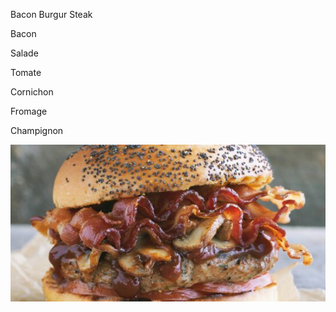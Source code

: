 Bacon Burgur
Steak

Bacon

Salade

Tomate

Cornichon

Fromage

Champignon

![BaconBurgeur](./burger_bacon.jpg)

